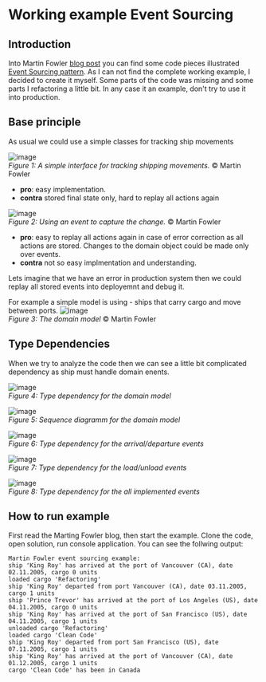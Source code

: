 # Working example Event Sourcing
## Introduction
Into Martin Fowler [blog post](https://martinfowler.com/eaaDev/EventSourcing.html) you can find some code pieces illustrated [Event Sourcing pattern](https://learn.microsoft.com/en-us/azure/architecture/patterns/event-sourcing).
As I can not find the complete working example, I decided to create it myself.
Some parts of the code was missing and some parts I refactoring a little bit.
In any case it an example, don't try to use it into production.

## Base principle
As usual we could use a simple classes for tracking ship movements

![image](Images/simpleService.gif)  
*Figure 1: A simple interface for tracking shipping movements.* © Martin Fowler

- **pro**: easy implementation.  
- **contra** stored final state only, hard to replay all actions again

![image](Images/simpleEventCd.gif)  
*Figure 2: Using an event to capture the change.* © Martin Fowler

- **pro**: easy to replay all actions again in case of error correction as all actions are stored.
Changes to the domain object could be made only over events.
- **contra** not so easy implmentation and understanding.

Lets imagine that we have an error in production system then we could replay all stored events into deployemnt and debug it.  

For example a simple model is using - ships that carry cargo and move between ports.
![image](Images/shipDomainCd.gif)  
*Figure 3: The domain model* © Martin Fowler

## Type Dependencies
When we try to analyze the code then we can see a little bit complicated dependency as ship must handle domain enents.

![image](Images/type-depTransport.png)  
*Figure 4: Type dependency for the domain model*

![image](Images/sequence.png)  
*Figure 5: Sequence diagramm for the domain model*

![image](Images/type-depAD.png)  
*Figure 6: Type dependency for the arrival/departure events*

![image](Images/type-depLU.png)  
*Figure 7: Type dependency for the load/unload events*

![image](Images/type-dep.png)  
*Figure 8: Type dependency for the all implemented events*

## How to run example

First read the Marting Fowler blog, then start the example.
Clone the code, open solution, run console application. You can see the follwing output:
```
Martin Fowler event sourcing example:
ship 'King Roy' has arrived at the port of Vancouver (CA), date 02.11.2005, cargo 0 units
loaded cargo 'Refactoring'
ship 'King Roy' departed from port Vancouver (CA), date 03.11.2005, cargo 1 units
ship 'Prince Trevor' has arrived at the port of Los Angeles (US), date 04.11.2005, cargo 0 units
ship 'King Roy' has arrived at the port of San Francisco (US), date 04.11.2005, cargo 1 units
unloaded cargo 'Refactoring'
loaded cargo 'Clean Code'
ship 'King Roy' departed from port San Francisco (US), date 07.11.2005, cargo 1 units
ship 'King Roy' has arrived at the port of Vancouver (CA), date 01.12.2005, cargo 1 units
cargo 'Clean Code' has been in Canada
```